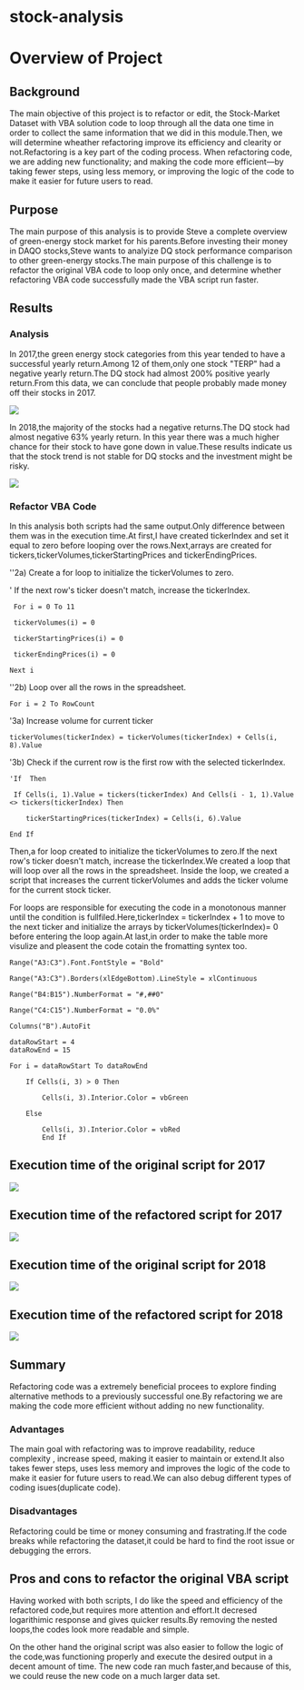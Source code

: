 # stock-analysis
# Overview of Project

## Background

The main objective of this project is to refactor or edit, the Stock-Market Dataset with VBA solution code to loop through all the data one time in order to collect the same information that we did in this module.Then, we will determine wheather refactoring improve its efficiency and clearity or not.Refactoring is a key part of the coding process. When refactoring code, we are adding new functionality; and making the code more efficient—by taking fewer steps, using less memory, or improving the logic of the code to make it easier for future users to read.

## Purpose

The main purpose of this analysis is to provide Steve a complete overview of green-energy stock market for his parents.Before investing their money in DAQO stocks,Steve wants to analyize DQ stock performance comparison to other green-energy stocks.The main purpose of this challenge is to refactor the original VBA code to loop only once, and determine whether refactoring VBA code successfully made the VBA script run faster.

## Results

### Analysis

In 2017,the green energy stock categories from this year tended to have a successful yearly return.Among 12 of them,only one stock "TERP" had a negative yearly return.The DQ stock had almost 200% positive yearly return.From this data, we can conclude that people probably made money off their stocks in 2017.

![](https://github.com/akthersr/stock-analysis/blob/main/Resources/VBA_Challenge_2017.png)

In 2018,the majority of the stocks had a negative returns.The DQ stock had almost negative 63% yearly return. In this year there was a much higher chance for their stock to have gone down in value.These results indicate us that the stock trend is not stable for DQ stocks and the investment might be risky.

![](https://github.com/akthersr/stock-analysis/blob/main/Resources/VBA_Challenge_2018.png)

### Refactor VBA Code

In this analysis both scripts had the same output.Only difference between them was in the execution time.At first,I have created tickerIndex and set it equal to zero before looping over the rows.Next,arrays are created for tickers,tickerVolumes,tickerStartingPrices and tickerEndingPrices.

  ''2a) Create a for loop to initialize the tickerVolumes to zero.
  
  ' If the next row's ticker doesn't match, increase the tickerIndex.

     For i = 0 To 11
 
     tickerVolumes(i) = 0
     
     tickerStartingPrices(i) = 0
    
     tickerEndingPrices(i) = 0
    
    Next i

  ''2b) Loop over all the rows in the spreadsheet.

    For i = 2 To RowCount

   '3a) Increase volume for current ticker
  
    tickerVolumes(tickerIndex) = tickerVolumes(tickerIndex) + Cells(i, 8).Value
    
   '3b) Check if the current row is the first row with the selected tickerIndex.
   
    'If  Then
    
     If Cells(i, 1).Value = tickers(tickerIndex) And Cells(i - 1, 1).Value <> tickers(tickerIndex) Then
    
        tickerStartingPrices(tickerIndex) = Cells(i, 6).Value
        
    End If

Then,a for loop created to initialize the tickerVolumes to zero.If the next row's ticker doesn't match, increase the tickerIndex.We created a loop that will loop over all the rows in the spreadsheet. Inside the loop, we created a script that increases the current tickerVolumes and adds the ticker volume for the current stock ticker.

For loops are responsible for executing the code in a monotonous manner until the condition is fullfiled.Here,tickerIndex = tickerIndex + 1 to move to the next ticker and initialize the arrays by 
tickerVolumes(tickerIndex)= 0 before entering the loop again.At last,in order to make the table more visulize and pleasent the code cotain the fromatting syntex too.

    Range("A3:C3").Font.FontStyle = "Bold"
    
    Range("A3:C3").Borders(xlEdgeBottom).LineStyle = xlContinuous
    
    Range("B4:B15").NumberFormat = "#,##0"
    
    Range("C4:C15").NumberFormat = "0.0%"
    
    Columns("B").AutoFit

    dataRowStart = 4
    dataRowEnd = 15

    For i = dataRowStart To dataRowEnd
        
        If Cells(i, 3) > 0 Then
            
            Cells(i, 3).Interior.Color = vbGreen
            
        Else
        
            Cells(i, 3).Interior.Color = vbRed
            End If

## Execution time of the original script for 2017


![](https://github.com/akthersr/stock-analysis/blob/main/Resources/execution%20time%20of%202017.png)

## Execution time of the refactored script for 2017


![](https://github.com/akthersr/stock-analysis/blob/main/Resources/execution%20time%20of%202017%20refactor.png)

## Execution time of the original script for 2018


![](https://github.com/akthersr/stock-analysis/blob/main/Resources/executation%20time%20of%202018.png)

## Execution time of the refactored script for 2018


![](https://github.com/akthersr/stock-analysis/blob/main/Resources/execution%20time%20of%202018%20refactor.png)


## Summary

Refactoring code was a extremely beneficial procees to explore finding alternative methods to a previously successful one.By refactoring we are making the code more efficient without adding no new functionality.

### Advantages

The main goal with refactoring was to improve readability, reduce complexity , increase speed, making it easier to maintain or extend.It also takes fewer steps, uses less memory and  improves the logic of the code to make it easier for future users to read.We can also debug different types of coding isues(duplicate code).

### Disadvantages

Refactoring could be time or money consuming and frastrating.If the code breaks while refactoring the dataset,it could be hard to find the root issue or debugging the errors.

## Pros and cons to refactor the original VBA script

 Having worked with both scripts, I do like the speed and efficiency of the refactored code,but requires more attention and effort.It decresed logarithimic response and gives quicker results.By removing the nested loops,the codes look more readable and simple.

 On the other hand the original script was also easier to follow the logic of the code,was functioning properly and execute the desired output in a decent amount of time. The new code ran much faster,and because of this, we could reuse the new code on a much larger data set. 
  














